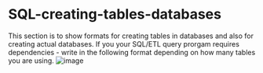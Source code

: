 # SQL-creating-tables-databases

This section is to show formats for creating tables in databases and also for creating actual databases.
If you your SQL/ETL query prorgam requires dependencies - write in the following format depending on how many tables you are using.
![image](https://user-images.githubusercontent.com/117072680/200166162-03a0630c-eb77-417e-94ae-26cf30c13458.png)

